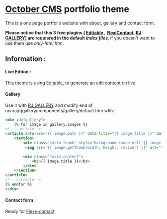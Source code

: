 # [October CMS](http://octobercms.com) portfolio theme

This is a one page portfolio website with about, gallery and contact form.

**Please notice that this 3 free plugins ( [Editable](https://octobercms.com/plugin/rainlab-editable) , [FlexiContact](https://octobercms.com/plugin/laminsanneh-flexicontact), [RJ GALLERY](https://octobercms.com/plugin/raviraj-rjgallery)) are requiered in the default _index files_**, if you doesn't want to use them use _only-html.htm_.

## Information :
#### Live Edtion :

This theme is using [Editable](https://octobercms.com/plugin/rainlab-editable), to generate an edit content on live.

#### Gallery
Use it with [RJ GALLERY](https://octobercms.com/plugin/raviraj-rjgallery) and modify end of raviraj/rjgallery/components/gallery/default.htm wtih :


```html
<div id="gallery">
    {% for image in gallery.images %}
<!--- article-->
<article data-src="{{ image.path }}" data-title="{{ image.title }}" data-desc="{{ image.description }}">
    <section>
        <div class="folio_thumb" style="background-image:url('{{ image.path }}');"></div>
         <img src="{{ image.getThumb(width, height, resizer) }}" alt="{{ image.title }}" />

        <div class="folio_content">
            <h3>{{ image.title }}</h3>
        </div>
    </section>
</article>
<!---/article--> 
{% endfor %}
</div>
```

#### Contact form :

Ready for [Flexy-contact](https://octobercms.com/plugin/laminsanneh-flexicontact)
